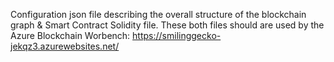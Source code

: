 Configuration json file describing the overall structure of the blockchain graph & Smart Contract Solidity file. 
These both files should are used by the Azure Blockchain Worbench: https://smilinggecko-jekqz3.azurewebsites.net/